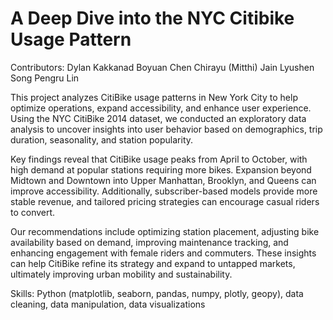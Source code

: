 # A Deep Dive into the NYC Citibike Usage Pattern

Contributors:
Dylan Kakkanad
Boyuan Chen
Chirayu (Mitthi) Jain
Lyushen Song
Pengru Lin

This project analyzes CitiBike usage patterns in New York City to help optimize operations, expand accessibility, and enhance user experience. Using the NYC CitiBike 2014 dataset, we conducted an exploratory data analysis to uncover insights into user behavior based on demographics, trip duration, seasonality, and station popularity.

Key findings reveal that CitiBike usage peaks from April to October, with high demand at popular stations requiring more bikes. Expansion beyond Midtown and Downtown into Upper Manhattan, Brooklyn, and Queens can improve accessibility. Additionally, subscriber-based models provide more stable revenue, and tailored pricing strategies can encourage casual riders to convert.

Our recommendations include optimizing station placement, adjusting bike availability based on demand, improving maintenance tracking, and enhancing engagement with female riders and commuters. These insights can help CitiBike refine its strategy and expand to untapped markets, ultimately improving urban mobility and sustainability.

Skills: Python (matplotlib, seaborn, pandas, numpy, plotly, geopy), data cleaning, data manipulation, data visualizations
